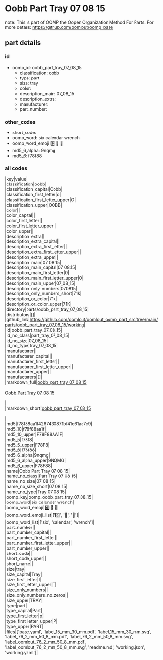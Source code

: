 # Oobb Part Tray 07 08 15  

note: This is part of OOMP the Oopen Organization Method For Parts. For more details: https://github.com/oomlout/oomp_base

##  part details





### id
* oomp_id: oobb_part_tray_07_08_15
  * classification: oobb
  * type: part
  * size: tray
  * color: 
  * description_main: 07_08_15
  * description_extra: 
  * manufacturer: 
  * part_number: 

### other_codes
* short_code: 
* oomp_word: six calendar wrench
* oomp_word_emoji :six: :calendar: :wrench:
* md5_6_alpha: 9nqmg
* md5_6: f78f88

### all codes 
|key|value|  
|classification|oobb|  
|classification_capital|Oobb|  
|classification_first_letter|o|  
|classification_first_letter_upper|O|  
|classification_upper|OOBB|  
|color||  
|color_capital||  
|color_first_letter||  
|color_first_letter_upper||  
|color_upper||  
|description_extra||  
|description_extra_capital||  
|description_extra_first_letter||  
|description_extra_first_letter_upper||  
|description_extra_upper||  
|description_main|07_08_15|  
|description_main_capital|07 08.15|  
|description_main_first_letter|0|  
|description_main_first_letter_upper|0|  
|description_main_upper|07_08_15|  
|description_only_numbers|070815|  
|description_only_numbers_short|71k|  
|description_or_color|71k|  
|description_or_color_upper|71K|  
|directory|parts/oobb_part_tray_07_08_15|  
|distributors|[]|  
|github_link|https://github.com/oomlout/oomlout_oomp_part_src/tree/main/parts/oobb_part_tray_07_08_15/working|  
|id|oobb_part_tray_07_08_15|  
|id_no_class|part_tray_07_08_15|  
|id_no_size|07_08_15|  
|id_no_type|tray_07_08_15|  
|manufacturer||  
|manufacturer_capital||  
|manufacturer_first_letter||  
|manufacturer_first_letter_upper||  
|manufacturer_upper||  
|manufacturers|[]|  
|markdown_full|[oobb_part_tray_07_08_15](https://github.com/oomlout/oomlout_oomp_part_src/tree/main/parts/oobb_part_tray_07_08_15/working)<br>[](https://github.com/oomlout/oomlout_oomp_part_src/tree/main/parts/oobb_part_tray_07_08_15/working)<br>[Oobb Part Tray 07 08 15](https://github.com/oomlout/oomlout_oomp_part_src/tree/main/parts/oobb_part_tray_07_08_15/working)<br><br>|  
|markdown_short|[oobb_part_tray_07_08_15](https://github.com/oomlout/oomlout_oomp_part_src/tree/main/parts/oobb_part_tray_07_08_15/working)<br><br>|  
|md5|f78f88aa1f4267430871bf41c61ac7c9|  
|md5_10|f78f88aa1f|  
|md5_10_upper|F78F88AA1F|  
|md5_5|f78f8|  
|md5_5_upper|F78F8|  
|md5_6|f78f88|  
|md5_6_alpha|9nqmg|  
|md5_6_alpha_upper|9NQMG|  
|md5_6_upper|F78F88|  
|name|Oobb Part Tray 07 08 15|  
|name_no_class|Part Tray 07 08 15|  
|name_no_size|07 08 15|  
|name_no_size_short|07 08 15|  
|name_no_type|Tray 07 08 15|  
|oomp_key|oomp_oobb_part_tray_07_08_15|  
|oomp_word|six calendar wrench|  
|oomp_word_emoji|:six: :calendar: :wrench:|  
|oomp_word_emoji_list|[':six:', ':calendar:', ':wrench:']|  
|oomp_word_list|['six', 'calendar', 'wrench']|  
|part_number||  
|part_number_capital||  
|part_number_first_letter||  
|part_number_first_letter_upper||  
|part_number_upper||  
|short_code||  
|short_code_upper||  
|short_name||  
|size|tray|  
|size_capital|Tray|  
|size_first_letter|t|  
|size_first_letter_upper|T|  
|size_only_numbers||  
|size_only_numbers_no_zeros||  
|size_upper|TRAY|  
|type|part|  
|type_capital|Part|  
|type_first_letter|p|  
|type_first_letter_upper|P|  
|type_upper|PART|  
|files|['base.yaml', 'label_15_mm_30_mm.pdf', 'label_15_mm_30_mm.svg', 'label_76_2_mm_50_8_mm.pdf', 'label_76_2_mm_50_8_mm.svg', 'label_oomlout_76_2_mm_50_8_mm.pdf', 'label_oomlout_76_2_mm_50_8_mm.svg', 'readme.md', 'working.json', 'working.yaml']|  
